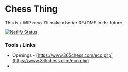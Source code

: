 # Chess Thing

This is a WIP repo. I'll make a better README in the future.

[![Netlify Status](https://api.netlify.com/api/v1/badges/19dedc58-0c8a-4d40-a443-a03133004685/deploy-status)](https://app.netlify.com/sites/chess-thing/deploys)

### Tools / Links

* Openings - [https://www.365chess.com/eco.php](https://www.365chess.com/eco.php)
* 
